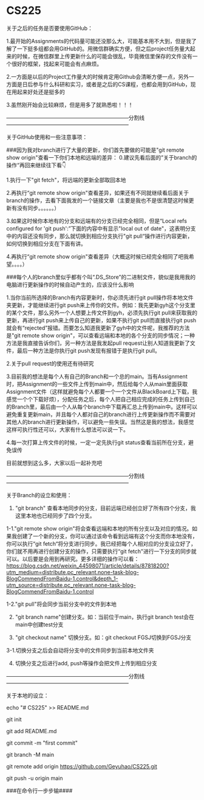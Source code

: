 # CS225

 关于之后的任务是否要使用GitHub：
  
  1.最开始的Assignments的代码量可能还没那么大，可能基本用不大到，但是我了解了一下挺多组都会用GitHub的。用微信群确实方便，但之后project任务量大起来的时候，在微信群里上传更新什么的可能会很乱，毕竟微信里保存的文件没有一个很好的框架，找起来可能会有点麻烦。
  
  2.一方面是以后的Project工作量大的时候肯定用Github会清晰方便一点，另外一方面是日后参与什么科研和实习，或者是之后的CS课程，也都会用到GitHub，现在用起来好处还是挺多的
  
  3.虽然刚开始会比较麻烦，但是用多了就熟悉啦！！！
  
———————————————————————分割线———————————————————————

关于GitHub使用和一些注意事项：

###因为我对branch进行了大量的更新，你们首先要做的可能是"git remote show origin"查看一下你们本地和远端的差异：
  0.建议先看后面的”关于branch的操作“再回来继续往下看👇

  1.执行一下"git fetch"，将远端的更新全部取回本地
  
  2.再执行“git remote show origin"查看差异，如果还有不同就继续看后面关于branch的操作，去看下面我发的一个链接文章（主要是我也不是很清楚这时候更新有没有同步。。。。。。）
  
  3.如果这时候你本地有的分支和远端有的分支已经完全相同，但是“Local refs configured for 'git push':”下面的内容中有显示"local out of date"，这表明分支中的内容还没有同步，那么就切换到相应分支执行"git pull“操作进行内容更新，如何切换到相应分支在下面有讲。
  
  4.再执行“git remote show origin"查看差异（大概这时候已经完全相同了吧我希望。。。。）

###每个人的branch里似乎都有个叫“.DS_Store”的二进制文件，貌似是我用我的电脑进行更新操作的时候自动产生的，应该没什么影响

1.当你当前所选择的Branch有内容更新时，你必须先进行git pull操作将本地文件夹更新，才能继续进行git push来上传你的文件。例如：我先更新gyh这个分支里的某个文件，那么另外一个人想要上传文件到gyh，必须先执行git pull来获取我的更新，再进行git push来上传自己的更新，如果不执行git pull而直接执行git push就会有“rejected”报错。而要怎么知道我更新了gyh中的文件呢，我推荐的方法是"git remote show origin"，可以查看远端和本地的各个分支的同步情况；一种方法是我直接告诉你们，另一种方法是我发起pull request让别人知道我更新了文件，最后一种方法是你执行git push发现有报错于是执行git pull。

2.关于pull request的使用还有待研究

3.目前我的想法是每个人有自己的Branch和一个总的main。当有Assignment时，把Assignment的一些文件上传到main中，然后给每个人从main里面获取Assignment文件（这样就避免每个人都要一个一个文件从BlackBoard上下载，我感觉一个个下载好烦），分配任务之后，每个人把自己相应完成的任务上传到自己的Branch里，最后由一个人从每个branch中下载再汇总上传到main中。这样可以避免重复更新main，并且每个人都对自己的branch进行上传更新操作而不需要对其他人的branch进行更新操作，可以避免一些失误。当然这是我的想法，我感觉这样可执行性还可以，大家有什么想法可以说一下。

4.每一次打算上传文件的时候，一定一定先执行git status查看当前所在分支，避免误传

目前就想到这么多，大家以后一起补充吧

———————————————————————分割线———————————————————————

 关于Branch的设立和使用：
 
 1.  "git branch" 查看本地同步的分支，目前远端已经创立好了所有四个分支，我这里本地也已经同步了四个分支。
 
 1-1."git remote show origin"将会查看远端和本地的所有分支以及对应的情况。如果我创建了一个新的分支，你可以通过该命令看到远端有这个分支而你本地没有，你可以执行“git fetch“将分支进行同步。我已经把每个人相对应的分支设立好了，你们就不用再进行创建分支的操作，只需要执行“git fetch"进行一下分支的同步就可以。以后要是会用到再研究。更多详细的操作可以看：https://blog.csdn.net/weixin_44598071/article/details/87818200?utm_medium=distribute.pc_relevant.none-task-blog-BlogCommendFromBaidu-1.control&depth_1-utm_source=distribute.pc_relevant.none-task-blog-BlogCommendFromBaidu-1.control
 
 1-2."git pull"将会同步当前分支中的文件到本地
 
 2.  "git branch name"创建分支。如：当前位于main，执行git branch test会在main中创建test分支
 
 3. "git checkout name" 切换分支。如：git checkout FGSJ切换到FGSJ分支
 
 3-1.切换分支之后会自动将分支中的文件同步到当前本地文件夹
 
 4. 切换分支之后进行add, push等操作会把文件上传到相应分支


———————————————————————分割线———————————————————————

关于本地的设立：

echo "# CS225" >> README.md

git init

git add README.md

git commit -m "first commit"

git branch -M main

git remote add origin https://github.com/Geyuhao/CS225.git

git push -u origin main

###在命令行一步步输####
